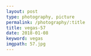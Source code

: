 ```yaml
---
layout: post
type: photography, picture
permalink: /photography/:title
title: vegas-57
date: 2018-01-08
keyword: vegas
imgpath: 57.jpg
---
```



